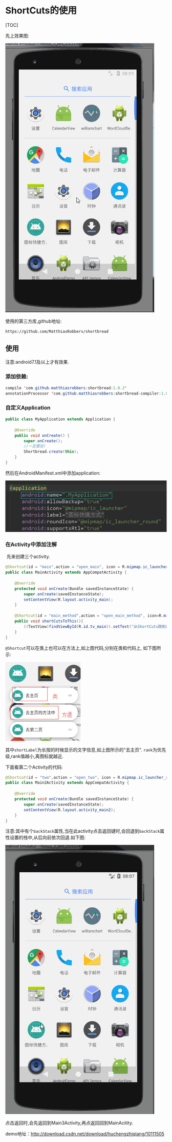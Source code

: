 # ShortCuts的使用

[TOC]

先上效果图:


  ![1](1.gif)



使用的第三方库,github地址:

~~~~
https://github.com/MatthiasRobbers/shortbread
~~~~

## 使用

注意:android7.1及以上才有效果.

### 添加依赖:

~~~~JAVA
compile 'com.github.matthiasrobbers:shortbread:1.0.2'
annotationProcessor 'com.github.matthiasrobbers:shortbread-compiler:1.0.2'
~~~~

### 自定义Application

~~~~JAVA
public class MyApplication extends Application {

    @Override
    public void onCreate() {
        super.onCreate();
        //一定要加!
        Shortbread.create(this);
    }
}
~~~~

然后在AndroidManifest.xml中添加application:

  ![2](2.png)



### 在Activity中添加注解

​	先来创建三个activity.

~~~~JAVA
@Shortcut(id = "main",action = "open_main", icon = R.mipmap.ic_launcher_round, rank =             1,shortLabel = "去主页")
public class MainActivity extends AppCompatActivity {

    @Override
    protected void onCreate(Bundle savedInstanceState) {
        super.onCreate(savedInstanceState);
        setContentView(R.layout.activity_main);
    }

    @Shortcut(id = "main_method",action = "open_main_method", icon=R.mipmap.ic_launcher,         rank = 2,shortLabel = "去主页的方法中",disabledMessage = "传个消息,不知道有什么用")
    public void shortCutsToThis(){
        ((TextView)findViewById(R.id.tv_main)).setText("从ShortCuts跳到这个方法");
    }
}
~~~~

`@Shortcut`可以在类上也可以在方法上,如上图代码,分别在类和代码上, 如下图所示:

 ![3](3.png)



其中`shortLabel`为长按的时候显示的文字信息,如上图所示的"去主页". `rank`为优先级,rank值越小,离图标就越近.



下面看第二个Activity的代码:

~~~~JAVA
@Shortcut(id = "two",action = "open_two", icon = R.mipmap.ic_launcher_round, rank =          3,shortLabel = "去第二页",backStack = {MainActivity.class,Main3Activity.class})
public class Main2Activity extends AppCompatActivity {

    @Override
    protected void onCreate(Bundle savedInstanceState) {
        super.onCreate(savedInstanceState);
        setContentView(R.layout.activity_main2);
    }
}

~~~~

注意:其中有个`backStack`属性,当在此activity点击返回键时,会回退到`backStack`属性设置的栈中,从后向前依次回退.如下图:

  ![6](6.gif)

点击返回时,会先返回到Main3Activity,再点返回回到MainAcitity.



demo地址：http://download.csdn.net/download/huchengzhiqiang/10111505